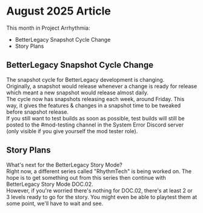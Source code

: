 ﻿# August 2025 Article
This month in Project Arrhythmia:
- BetterLegacy Snapshot Cycle Change
- Story Plans


## BetterLegacy Snapshot Cycle Change
The snapshot cycle for BetterLegacy development is changing.  
Originally, a snapshot would release whenever a change is ready for release which meant a new snapshot would release almost daily.  
The cycle now has snapshots releasing each week, around Friday. This way, it gives the features & changes in a snapshot time to be tweaked before snapshot release.  
If you still want to test builds as soon as possible, test builds will still be posted to the #mod-testing channel in the System Error Discord server (only visible if you give yourself the mod tester role).

## Story Plans
What's next for the BetterLegacy Story Mode?  
Right now, a different series called "RhythmTech" is being worked on. The hope is to get something out from this series then continue with BetterLegacy Story Mode DOC.02.  
However, if you're worried there's nothing for DOC.02, there's at least 2 or 3 levels ready to go for the story. You might even be able to playtest them at some point, we'll have to wait and see.